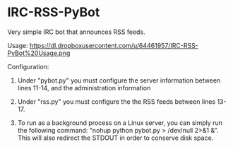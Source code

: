 # IRC-RSS-PyBot
Very simple IRC bot that announces RSS feeds.

Usage: https://dl.dropboxusercontent.com/u/64461957/IRC-RSS-PyBot%20Usage.png

Configuration:
1. Under "pybot.py" you must configure the server information between lines 11-14, and the administration information 
2. Under "rss.py" you must configure the the RSS feeds between lines 13-17.

3. To run as a background process on a Linux server, you can simply run the following command: "nohup python pybot.py > /dev/null 2>&1 &". This will also redirect the STDOUT in order to conserve disk space.
